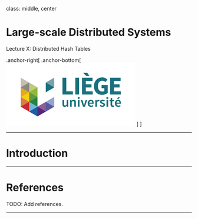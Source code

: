 class: middle, center

# Large-scale Distributed Systems

Lecture X: Distributed Hash Tables

.anchor-right[
.anchor-bottom[
![ULg](figures/logo_ulg.png)
]
]

---

# Introduction

---

# References

TODO: Add references.

---
